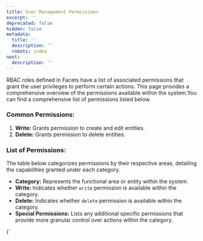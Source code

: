 ```yaml
---
title: User Management Permissions
excerpt: ''
deprecated: false
hidden: false
metadata:
  title: ''
  description: ''
  robots: index
next:
  description: ''
---
```

RBAC roles defined in Facets have a list of associated permissions that grant the user privileges to perform certain actions. This page provides a comprehensive overview of the permissions available within the system.You can find a comprehensive list of permissions listed below.

### Common Permissions:

1. **Write:** Grants permission to create and edit entities.
2. **Delete:** Grants permission to delete entities.

### List of Permissions:

The table below categorizes permissions by their respective areas, detailing the capabilities granted under each category.

* **Category:** Represents the functional area or entity within the system.
* **Write:** Indicates whether `write` permission is available within the category.
* **Delete:** Indicates whether `delete` permission is available within the category.
* **Special Permissions:** Lists any additional specific permissions that provide more granular control over actions within the category.

<HTMLBlock>{`
<!DOCTYPE html>
<html lang="en">
<head>
    <meta charset="UTF-8">
    <meta name="viewport" content="width=device-width, initial-scale=1.0">
    <style>
       
        table {
            width: 100%;
            border-collapse: collapse;
            background: white;
        }
        th, td {
            border: 1px solid #ccc;
            padding: 10px;
            text-align: left;
        }
        th {
            background: #e0e0e0;
        }
        tr:nth-child(even) {
            background: #f4f4f4;
        }
    </style>
</head>
<body>
    <table>
        <thead>
            <tr>
                <th>Category</th>
                <th>Write</th>
                <th>Delete</th>
                <th>Special Permissions</th>
            </tr>
        </thead>
        <tbody>
            <tr>
                <td><b>Accounts</b></td>
                <td>Yes</td>
                <td>Yes</td>
                <td>-</td>
            </tr>
            <tr>
                <td><b>Alerts</b></td>
                <td>No</td>
                <td>No</td>
                <td><strong>Configure:</strong> Grants permission to configure the alerts.</td>
            </tr>
          	<tr>
                <td><b>Application Rolling</b></td>
                <td>No</td>
                <td>No</td>
                <td><strong>Restart:</strong> Grants permission to initiate a rolling restart for an application.</td>
            </tr>
            <tr>
                <td><b>Artifact CI</b></td>
                <td>Yes</td>
                <td>Yes</td>
                <td>-</td>
            </tr>
            <tr>
                <td><b>Artifacts</b></td>
                <td>Yes</td>
                <td>Yes</td>
                <td>-</td>
            </tr>
            <tr>
                <td><b>Artifactory</b></td>
                <td>Yes</td>
                <td>Yes</td>
                <td>-</td>
            </tr>
          	<tr>
                <td><b>Audit Logs</b></td>
                <td>No</td>
                <td>No</td>
                <td><strong>View:</strong> Grants permission to view audit logs.</td>
            </tr>
          	<tr>
                <td rowspan="2"><b>Blue-Green/Canary</b></td>
                <td rowspan="2">No</td>
                <td rowspan="2">No</td>
                <td><strong>Promote:</strong> Grants permission to promote preview application deployment.</td>
            </tr>
            <tr>
                <td><strong>Abort:</strong> Grants permission to abort preview application deployment.</td>
            </tr>
            <tr>
                <td><b>Blueprint</b></td>
                <td>Yes</td>
                <td>Yes</td>
                <td><strong>Configure:</strong> Grants permission to configure the blueprint.</td>
            </tr>
            <tr>
                <td><b>Blueprint Template</b></td>
                <td>Yes</td>
                <td>Yes</td>
                <td>-</td>
            </tr>
            <tr>
                <td><b>Channel</b></td>
                <td>Yes</td>
                <td>Yes</td>
                <td>-</td>
            </tr>
            <tr>
                <td><b>CI Rule</b></td>
                <td>Yes</td>
                <td>Yes</td>
                <td>-</td>
            </tr>
            <tr>
                <td><b>CI/CD</b></td>
                <td>No</td>
                <td>No</td>
                <td><strong>Configure:</strong> Grants permission to configure CI/CD.</td>
            </tr>
            <tr>
                <td><b>CLI Artifact</b></td>
                <td>No</td>
                <td>No</td>
                <td><strong>Push:</strong> Grants permission to Push images to the inbuilt ECR repositories.</td>
            </tr>
            <tr>
                <td><b>Cost Explorer</b></td>
                <td>No</td>
                <td>No</td>
                <td><strong>View Cost Explorer:</strong> Grants permission to cost explorer.</td>
            </tr>
            <tr>
                <td rowspan="2"><b>Environment</b></td>
                <td rowspan="2" >Yes</td>
                <td rowspan="2">Yes</td>
                <td><strong>Configure:</strong> Grants permission to configure the Environment.</td>
            </tr>
          	<tr>
              <td><strong>View Secrets:</strong> Grants permission to view environment secrets.</td>
          </tr>    
            <tr>
                <td rowspan="4"><b>K8s</b></td>
                <td rowspan="4">No</td>
                <td rowspan="4">No</td>
                <td><strong>Reader:</strong> Grants permission to read Kubernetes.</td>
            </tr>
            <tr>
                <td><strong>Debugger:</strong> Grants permission to debug Kubernetes.</td>
            </tr>
            <tr>
                <td><strong>Custom:</strong> Grants permission to add your own Kubernetes roles.</td>
            </tr>
            <tr>
                <td><strong>Kubernetes Credentials:</strong> Grants permission to access kube credentials.</td>
            </tr>
            <tr>
                <td><b>Maintenance Window</b></td>
                <td>Yes</td>
                <td>No</td>
                <td>-</td>
            </tr>
            <tr>
                <td><b>OAuth Integration</b></td>
                <td>Yes</td>
                <td>Yes</td>
                <td>-</td>
            </tr>
            <tr>
                <td><b>OPA</b></td>
                <td>Yes</td>
                <td>Yes</td>
                <td><strong>Execute:</strong> Grants permission to execute opa policies.</td>
            </tr>
            <tr>
                <td><b>Pipeline</b></td>
                <td>Yes</td>
                <td>No</td>
                <td>-</td>
            </tr>
            <tr>
                <td><b>Project Type</b></td>
                <td>Yes</td>
                <td>Yes</td>
                <td>-</td>
            </tr>
          	 <tr>
                <td><b>Promotion Workflow</b></td>
                <td>Yes</td>
                <td>Yes</td>
                <td>-</td>
            </tr>
            <tr>
                <td rowspan="13"><b>Release</b></td>
                <td rowspan="13">No</td>
                <td rowspan="13">No</td>
                <td><strong>Release Approve/Reject:</strong> Grants permission to approve or reject pending releases.</td>
            </tr>
            <tr>
                <td><strong>Full Release:</strong> Grants permission to perform full release.</td>
            </tr>
            <tr>
                <td><strong>Plan Release:</strong> Grants permission to create a plan for both the full and selective release.</td>
            </tr>
            <tr>
                <td><strong>Apply Release Plan:</strong> Grants permission to apply planned releases both full and selective.</td>
            </tr>
            <tr>
                <td><strong>Selective Release:</strong> Grants permission to perform selective release.</td>
            </tr>
            <tr>
                <td><strong>Custom Release:</strong> Grants permission to perform custom release.</td>
            </tr>
            <tr>
                <td><strong>Maintenance Release:</strong> Grants permission to perform maintenance release.</td>
            </tr>
            <tr>
                <td><strong>Scale Up:</strong> Grants permission to perform environment scale up.</td>
            </tr>
            <tr>
                <td><strong>Scale Down:</strong> Grants permission to perform environment scale down.</td>
            </tr>
            <tr>
                <td><strong>Allow Destroy for Full Release:</strong> Grants permission to allow destruction of protected resources during the full release.</td>
            </tr>
            <tr>
                <td><strong>Allow Destroy for Selective Release:</strong> Grants permission to allow destruction of protected resources during the selective release.</td>
            </tr>
            <tr>
                <td><strong>Allow Destroy for Custom Release:</strong> Grants permission to allow destruction of protected resources during the custom release.</td>
            </tr>
            <tr>
                <td><strong>Pause/Unpause Releases:</strong> Grants permission to pause/unpause release.</td>
            </tr>
          	 <tr>
                <td><b>Release Stream</b></td>
                <td>Yes</td>
                <td>Yes</td>
                <td>-</td>
            </tr>
            <tr>
                <td><b>Resource</b></td>
                <td>No</td>
                <td>No</td>
                <td><strong>Override:</strong> Grants permission to override the resources.</td>
            </tr>
            <tr>
                <td><b>Resource Group</b></td>
                <td>Yes</td>
                <td>Yes</td>
                <td><strong>Read:</strong> Grants permission to view resource group.</td>
            </tr>
            <tr>
                <td><b>Resource Information</b></td>
                <td>No</td>
                <td>No</td>
                <td><strong>View Resource Secrets:</strong> Grants permission to view secrets of resources.</td>
            </tr>
            <tr>
                <td><b>Role</b></td>
                <td>Yes</td>
                <td>Yes</td>
                <td><strong>Read:</strong> Grants permission to view roles.</td>
            </tr>
            <tr>
                <td><b>Settings</b></td>
                <td>Yes</td>
                <td>No</td>
                <td>-</td>
            </tr>
            <tr>
                <td><b>Subscription</b></td>
                <td>Yes</td>
                <td>Yes</td>
                <td>-</td>
            </tr>
            <tr>
                <td><b>Template</b></td>
                <td>Yes</td>
                <td>Yes</td>
                <td>-</td>
            </tr>
            <tr>
                <td><b>Trash</b></td>
                <td>No</td>
                <td>Yes</td>
                <td><strong>Restore:</strong> Grants permission to restore items from trash.</td>
            </tr>
            <tr>
                <td><b>User</b></td>
                <td>Yes</td>
                <td>Yes</td>
                <td><strong>Read:</strong> Grants permission to view users.</td>
            </tr>
            <tr>
                <td><b>User Group</b></td>
                <td>Yes</td>
                <td>Yes</td>
                <td><strong>Read:</strong> Grants permission to view user groups.</td>
            </tr>
            <tr>
                <td><b>VPN</b></td>
                <td>No</td>
                <td>No</td>
                <td><strong>VPN Connect:</strong> Grants permission to download vpn profile and connect to k8s using vpn.</td>
            </tr>
        </tbody>
    </table>
</body>
</html>
`}</HTMLBlock>

